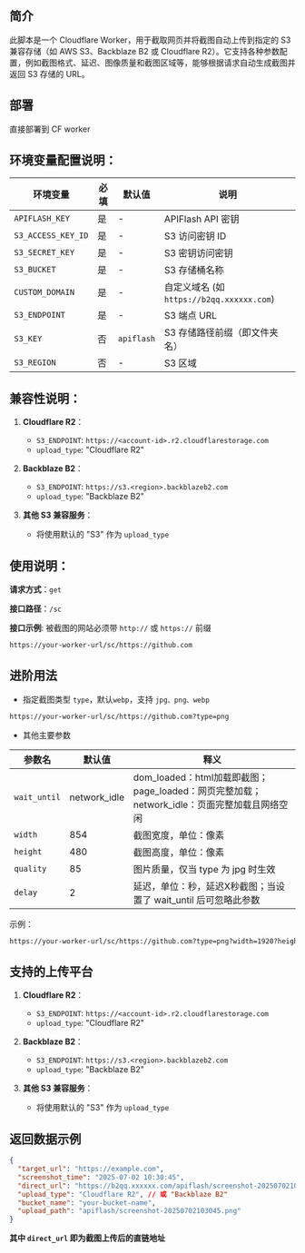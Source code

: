 ## 简介
此脚本是一个 Cloudflare Worker，用于截取网页并将截图自动上传到指定的 S3 兼容存储（如 AWS S3、Backblaze B2 或 Cloudflare R2）。它支持各种参数配置，例如截图格式、延迟、图像质量和截图区域等，能够根据请求自动生成截图并返回 S3 存储的 URL。

## 部署
直接部署到 CF worker

## 环境变量配置说明：

| 环境变量           | 必填 | 默认值     | 说明                                       |
| ------------------ | ---- | ---------- | ------------------------------------------ |
| `APIFLASH_KEY`     | 是   | -          | APIFlash API 密钥                          |
| `S3_ACCESS_KEY_ID` | 是   | -          | S3 访问密钥 ID                             |
| `S3_SECRET_KEY`    | 是   | -          | S3 密钥访问密钥                            |
| `S3_BUCKET`        | 是   | -          | S3 存储桶名称                              |
| `CUSTOM_DOMAIN`    | 是   | -          | 自定义域名 (如`https://b2qq.xxxxxx.com`) |
| `S3_ENDPOINT`      | 是   | -          | S3 端点 URL                                |
| `S3_KEY`           | 否   | `apiflash` | S3 存储路径前缀（即文件夹名）               |
| `S3_REGION`        | 否   | -          | S3 区域                                    |

## 兼容性说明：

1. **Cloudflare R2**：
	 - `S3_ENDPOINT`: `https://<account-id>.r2.cloudflarestorage.com`
	 - `upload_type`: "Cloudflare R2"
	 
2. **Backblaze B2**：
	 - `S3_ENDPOINT`: `https://s3.<region>.backblazeb2.com`
	 - `upload_type`: "Backblaze B2"
	
3. **其他 S3 兼容服务**：
	 - 将使用默认的 "S3" 作为 `upload_type`

## 使用说明：

**请求方式**：`get`

**接口路径**：`/sc`

**接口示例**: 被截图的网站必须带 `http://` 或 `https://` 前缀

```html
https://your-worker-url/sc/https://github.com
```

## 进阶用法

- 指定截图类型 `type`，默认`webp`，支持 `jpg、png、webp`

```html
https://your-worker-url/sc/https://github.com?type=png
```

- 其他主要参数

| 参数名           | 默认值 | 释义     |
| ------------------ | ---- | ---------- |
| `wait_until`     | network_idle   | dom_loaded：html加载即截图；page_loaded：网页完整加载；network_idle：页面完整加载且网络空闲  |
| `width`          | 854 | 截图宽度，单位：像素 |
| `height`         | 480 | 截图高度，单位：像素 |
| `quality`        | 85  | 图片质量，仅当 type 为 jpg 时生效 |
| `delay`          | 2   | 延迟，单位：秒，延迟X秒截图；当设置了 wait_until 后可忽略此参数 |

示例：

```html
https://your-worker-url/sc/https://github.com?type=png?width=1920?height=1080?wait_until=page_loaded
```

## 支持的上传平台

1. **Cloudflare R2**：
   * `S3_ENDPOINT`: `https://<account-id>.r2.cloudflarestorage.com`
   * `upload_type`: "Cloudflare R2"
     
2. **Backblaze B2**：
   * `S3_ENDPOINT`: `https://s3.<region>.backblazeb2.com`
   * `upload_type`: "Backblaze B2"
     
3. **其他 S3 兼容服务**：
   * 将使用默认的 "S3" 作为 `upload_type`

## 返回数据示例

```json
{
  "target_url": "https://example.com",
  "screenshot_time": "2025-07-02 10:30:45",
  "direct_url": "https://b2qq.xxxxxx.com/apiflash/screenshot-20250702103045.png",
  "upload_type": "Cloudflare R2", // 或 "Backblaze B2"
  "bucket_name": "your-bucket-name",
  "upload_path": "apiflash/screenshot-20250702103045.png"
}
```

**其中 `direct_url` 即为截图上传后的直链地址**
